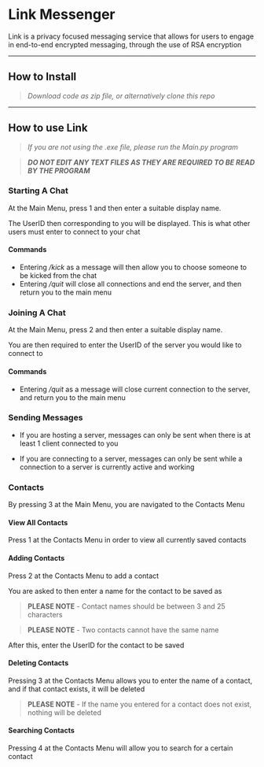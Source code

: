 # **Link Messenger**

Link is a privacy focused messaging service that allows for users to engage in end-to-end encrypted messaging, through the use of RSA encryption

---

## **How to Install**

> *Download code as zip file, or alternatively clone this repo*

---

## **How to use Link**
 
> *If you are not using the .exe file, please run the Main.py program*

>***DO NOT EDIT ANY TEXT FILES AS THEY ARE REQUIRED TO BE READ BY THE PROGRAM***

 
### **Starting A Chat**

At the Main Menu, press 1 and then enter a suitable display name. 

The UserID then corresponding to you will be displayed. This is what other users must enter to connect to your chat


#### **Commands**

+ Entering */kick* as a message will then allow you to choose someone to be kicked from the chat
+ Entering */quit* will close all connections and end the server, and then return you to the main menu

### **Joining A Chat**

At the Main Menu, press 2 and then enter a suitable display name. 

You are then required to enter the UserID of the server you would like to connect to

#### **Commands**

 + Entering */quit* as a message will close current connection to the server, and return you to the main menu


### **Sending Messages**

+ If you are hosting a server, messages can only be sent when there is at least 1 client connected to you

+ If you are connecting to a server, messages can only be sent while a connection to a server is currently active and working

### **Contacts**

By pressing 3 at the Main Menu, you are navigated to the Contacts Menu  

#### **View All Contacts**

Press 1 at the Contacts Menu in order to view all currently saved contacts

#### **Adding Contacts**

Press 2 at the Contacts Menu to add a contact

You are asked to then enter a name for the contact to be saved as

> **PLEASE NOTE** - Contact names should be between 3 and 25 characters

> **PLEASE NOTE** -  Two contacts cannot have the same name

After this, enter the UserID for the contact to be saved

#### **Deleting Contacts**

Pressing 3 at the Contacts Menu allows you to enter the name of a contact, and if that contact exists, it will be deleted

> **PLEASE NOTE** - If the name you entered for a contact does not exist, nothing will be deleted

#### **Searching Contacts**

Pressing 4 at the Contacts Menu will allow you to search for a certain contact
